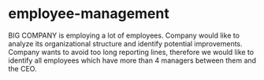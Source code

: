 # employee-management
BIG COMPANY is employing a lot of employees. Company would like to analyze its organizational structure and identify potential improvements.  Company wants to avoid too long reporting lines, therefore we would like to identify all employees which have more than 4 managers between them and the CEO.
